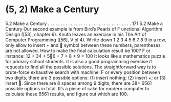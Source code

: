 # (5, 2) Make a Century

5.2 Make a Century . . . . . . . . . . . . . . . . . . . . . . . . . . . . . . . . . 171
5.2 Make a Century
Our second example is from Bird’s Pearls of F unctional Algorithm Design ([53], chapter
6). Knuth leaves an exercise in his The Art of Computer Programming ([56], V ol 4).
W rite down 1 2 3 4 5 6 7 8 9 in a row, only allow to insert + and  symbol between these
numbers, parentheses are not allowed. How to make the final calculation result be 100?
F or instance:
12 + 34 + 56 + 7 + 8 + 9 = 100
It looks like a mathematics puzzle for primary school students. It is also a good
programming exercise if requests to find all the possible solutions. The straightforward
way is to brute-force exhaustive search with machine. F or every position between two
digits, there are 3 possible options: (1) insert nothing; (2) insert +; or (3) insert . Since
there are 8 spaces among 9 digits, there are 38= 6561 possible options in total. It’s a
piece of cake for modern computer to calculate these 6561 results, and figure out which
are 100.
